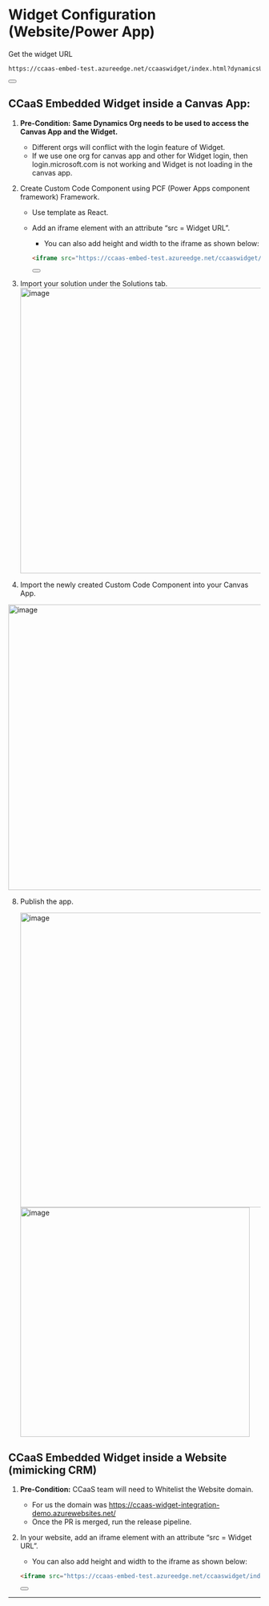 # Widget Configuration (Website/Power App) 

Get the widget URL

```html
https://ccaas-embed-test.azureedge.net/ccaaswidget/index.html?dynamicsUrl=https://msdynccaasdemo.crm.dynamics.com/

```
<button onclick="copyToClipboard('#canvas-app-code')"></button>

## CCaaS Embedded Widget inside a Canvas App: 

1) **Pre-Condition:** **Same Dynamics Org needs to be used to access the Canvas App and the Widget.**  
   - Different orgs will conflict with the login feature of Widget.
   - If we use one org for canvas app and other for Widget login, then login.microsoft.com is not working and Widget is not loading in the canvas app.
  
3) Create Custom Code Component using PCF (Power Apps component framework) Framework. 
   - Use template as React.  
   - Add an iframe element with an attribute “src = Widget URL”.
      - You can also add height and width to the iframe as shown below:
        
      ```html
      <iframe src="https://ccaas-embed-test.azureedge.net/ccaaswidget/index.html?dynamicsUrl=https://msdynccaasdemo.crm.dynamics.com/" height="700" width="500"></iframe>
      ```
      <button onclick="copyToClipboard('#canvas-app-code')"></button>

4) Import your solution under the Solutions tab.
   <img width="570" alt="image" src="https://github.com/awesome-sigma-team/demo-website0integration/assets/122857590/4935e13a-dce0-47e9-b2d3-6798e60e2a0e">


6) Import the newly created Custom Code Component into your Canvas App.
  <img width="570" alt="image" src="https://github.com/awesome-sigma-team/demo-website0integration/assets/122857590/0dd0e8f5-ed4e-4766-82da-d47a289d4a4c">


8) Publish the app.
   
   <img width="588" alt="image" src="https://github.com/awesome-sigma-team/CCaaS-Embed-Widget/assets/122857590/33dd01f6-9b02-4c98-bd34-fc92595305de">

   
   <img width="458" alt="image" src="https://github.com/awesome-sigma-team/demo-website0integration/assets/122857590/32ae4a77-a26d-44d0-92b7-ec828cc54e98">


## CCaaS Embedded Widget inside a Website (mimicking CRM) 

1) **Pre-Condition:** CCaaS team will need to Whitelist the Website domain. 
   - For us the domain was https://ccaas-widget-integration-demo.azurewebsites.net/
   - Once the PR is merged, run the release pipeline.

2) In your website, add an iframe element with an attribute “src = Widget URL”.
   - You can also add height and width to the iframe as shown below:
     
   ```html
   <iframe src="https://ccaas-embed-test.azureedge.net/ccaaswidget/index.html?dynamicsUrl=https://msdynccaasdemo.crm.dynamics.com/" height="700" width="500"></iframe>
   ```
   <button onclick="copyToClipboard('#website-code')"></button>




-------------------------------------------------------------------------------------------------------------------















<script>
function copyToClipboard(selector) {
    var copyText = document.querySelector(selector);
    var textArea = document.createElement('textarea');
    textArea.textContent = copyText.textContent;
    document.body.appendChild(textArea);
    textArea.select();
    document.execCommand('copy');
    document.body.removeChild(textArea);
    alert('Code copied to clipboard!');
}
</script>
